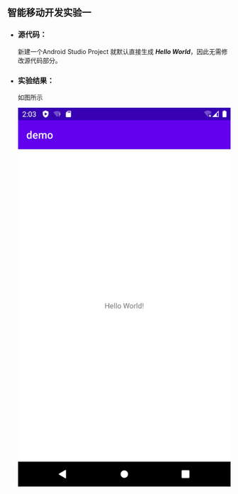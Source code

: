 ## 智能移动开发实验一   

- ### 源代码：
   
   新建一个Android Studio Project 就默认直接生成 ***Hello World***，因此无需修改源代码部分。
   
- ### 实验结果：

   如图所示
   
   ![helloworld](https://github.com/IVY-1999/android-_1813066/blob/main/image/HelloWorld.png)
